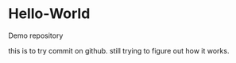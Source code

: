 # Hello-World
Demo repository


this is to try commit on github. still trying to figure out how it works.
